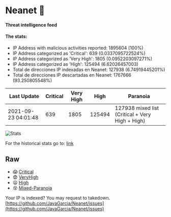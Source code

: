 # Neanet :hocho:
#### Threat intelligence feed
#### The stats:

- IP Address with malicious activities reported: 1895604 (100%)
- IP Address categorized as 'Critical':  639 (0.0337095722524%)
- IP Address categorized as 'Very High':  1805 (0.0952203097271%)
- IP Address categorized as 'High':  125494 (6.62026457003)
- Total de direcciones IP indexadas en Neanet:  127938 (6.74919445201%)
- Total de direcciones IP descartadas en Neanet:  1767666 (93.250805548%)

| Last Update | Critical | Very High | High | Paranoia |
| --- | --- | --- | --- | --- |
| 2021-09-23 04:01:48 | 639 | 1805 | 125494 | 127938 mixed list (Critical + Very High + High)|

![Stats](https://docs.google.com/spreadsheets/d/e/2PACX-1vSnaNMIXVabIpDJjufMlzH7poXnshF3mgd8Is1g9ytUEzVsP5my4Trn8f-xkoLLQ38xpL3HtmUexLo6/pubchart?oid=501124687&format=image)

For the historical stats go to: [link](/stats.csv)
## Raw
- :scream: [Critical](https://raw.githubusercontent.com/JavaGarcia/Neanet/master/blacklists/neanet_critical.txt)
- :fearful: [VeryHigh](https://raw.githubusercontent.com/JavaGarcia/Neanet/master/blacklists/neanet_veryHigh.txtt)
- :frowning: [High](https://raw.githubusercontent.com/JavaGarcia/Neanet/master/blacklists/neanet_high.txt)
- :dizzy_face: [Mixed-Paranoia](https://raw.githubusercontent.com/JavaGarcia/Neanet/master/blacklists/neanet_all.txt)


Your IP is indexed? You may request to takedown. [https://github.com/JavaGarcia/Neanet/issues](https://github.com/JavaGarcia/Neanet/issues)


































































































































































































































































































































































































































































































































































































































































































































































































































































































































































































































































































































































































































































































































































































































































































































































































































































































































































































































































































































































































































































































































































































































































































































































































































































































































































































































































































































































































































































































































































































































































































































































































































































































































































































































































































































































































































































































































































































































































































































































































































































































































































































































































































































































































































































































































































































































































































































































































































































































































































































































































































































































































































































































































































































































































































































































































































































































































































































































































































































































































































































































































































































































































































































































































































































































































































































































































































































































































































































































































































































































































































































































































































































































































































































































































































































































































































































































































































































































































































































































































































































































































































































































































































































































































































































































































































































































































































































































































































































































































































































































































































































































